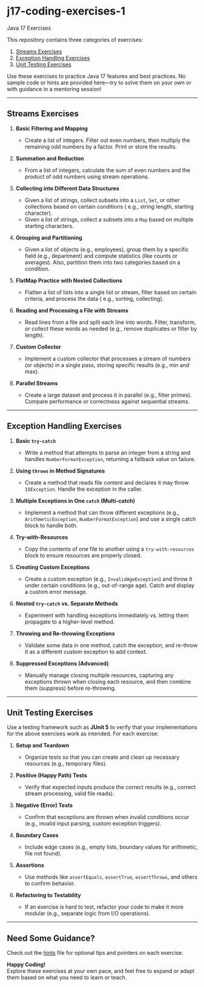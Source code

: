 # j17-coding-exercises-1

Java 17 Exercises

This repository contains three categories of exercises:

1. [Streams Exercises](#streams-exercises)
2. [Exception Handling Exercises](#exception-handling-exercises)
3. [Unit Testing Exercises](#unit-testing-exercises)

Use these exercises to practice Java 17 features and best practices. No sample code or hints are provided here—try to
solve them on your own or with guidance in a mentoring session!

---

## Streams Exercises

1. **Basic Filtering and Mapping**
    - Create a list of integers. Filter out even numbers, then multiply the remaining odd numbers by a factor. Print or
      store the results.

2. **Summation and Reduction**
    - From a list of integers, calculate the sum of even numbers and the product of odd numbers using stream operations.

3. **Collecting into Different Data Structures**
    - Given a list of strings, collect subsets into a `List`, `Set`, or other collections based on certain conditions (
      e.g., string length, starting character).
    - Given a list of strings, collect a subsets into a `Map` based on multiple starting characters.

4. **Grouping and Partitioning**
    - Given a list of objects (e.g., employees), group them by a specific field (e.g., department) and compute
      statistics (like counts or averages). Also, partition them into two categories based on a condition.

5. **FlatMap Practice with Nested Collections**
    - Flatten a list of lists into a single list or stream, filter based on certain criteria, and process the data (
      e.g., sorting, collecting).

6. **Reading and Processing a File with Streams**
    - Read lines from a file and split each line into words. Filter, transform, or collect these words as needed (e.g.,
      remove duplicates or filter by length).

7. **Custom Collector**
    - Implement a custom collector that processes a stream of numbers (or objects) in a single pass, storing specific
      results (e.g., min and max).

8. **Parallel Streams**
    - Create a large dataset and process it in parallel (e.g., filter primes). Compare performance or correctness
      against sequential streams.

---

## Exception Handling Exercises

1. **Basic `try-catch`**
    - Write a method that attempts to parse an integer from a string and handles `NumberFormatException`, returning a
      fallback value on failure.

2. **Using `throws` in Method Signatures**
    - Create a method that reads file content and declares it may throw `IOException`. Handle the exception in the
      caller.

3. **Multiple Exceptions in One `catch` (Multi-catch)**
    - Implement a method that can throw different exceptions (e.g., `ArithmeticException`, `NumberFormatException`) and
      use a single catch block to handle both.

4. **Try-with-Resources**
    - Copy the contents of one file to another using a `try-with-resources` block to ensure resources are properly
      closed.

5. **Creating Custom Exceptions**
    - Create a custom exception (e.g., `InvalidAgeException`) and throw it under certain conditions (e.g., out-of-range
      age). Catch and display a custom error message.

6. **Nested `try-catch` vs. Separate Methods**
    - Experiment with handling exceptions immediately vs. letting them propagate to a higher-level method.

7. **Throwing and Re-throwing Exceptions**
    - Validate some data in one method, catch the exception, and re-throw it as a different custom exception to add
      context.

8. **Suppressed Exceptions (Advanced)**
    - Manually manage closing multiple resources, capturing any exceptions thrown when closing each resource, and then
      combine them (suppress) before re-throwing.

---

## Unit Testing Exercises

Use a testing framework such as **JUnit 5** to verify that your implementations for the above exercises work as
intended. For each exercise:

1. **Setup and Teardown**
    - Organize tests so that you can create and clean up necessary resources (e.g., temporary files).

2. **Positive (Happy Path) Tests**
    - Verify that expected inputs produce the correct results (e.g., correct stream processing, valid file reads).

3. **Negative (Error) Tests**
    - Confirm that exceptions are thrown when invalid conditions occur (e.g., invalid input parsing, custom exception
      triggers).

4. **Boundary Cases**
    - Include edge cases (e.g., empty lists, boundary values for arithmetic, file not found).

5. **Assertions**
    - Use methods like `assertEquals`, `assertTrue`, `assertThrows`, and others to confirm behavior.

6. **Refactoring to Testability**
    - If an exercise is hard to test, refactor your code to make it more modular (e.g., separate logic from I/O
      operations).

---

## Need Some Guidance?

Check out the [hints](./hints.md) file for optional tips and pointers on each exercise.

**Happy Coding!**  
Explore these exercises at your own pace, and feel free to expand or adapt them based on what you need to learn or
teach.

